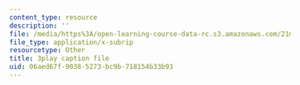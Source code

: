 ```yaml
---
content_type: resource
description: ''
file: /media/https%3A/open-learning-course-data-rc.s3.amazonaws.com/21m-355-musical-improvisation-spring-2013/06aed67f90385273bc9b718154b33b93_qsEYV-yD0H0.vtt
file_type: application/x-subrip
resourcetype: Other
title: 3play caption file
uid: 06aed67f-9038-5273-bc9b-718154b33b93
---
```

